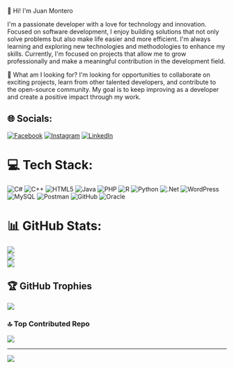 👋 Hi! I'm Juan Montero

I'm a passionate developer with a love for technology and innovation. Focused on software development, I enjoy building solutions that not only solve problems but also make life easier and more efficient. I'm always learning and exploring new technologies and methodologies to enhance my skills. Currently, I'm focused on projects that allow me to grow professionally and make a meaningful contribution in the development field.

🚀 What am I looking for?
I'm looking for opportunities to collaborate on exciting projects, learn from other talented developers, and contribute to the open-source community. My goal is to keep improving as a developer and create a positive impact through my work.


## 🌐 Socials:
[![Facebook](https://img.shields.io/badge/Facebook-%231877F2.svg?logo=Facebook&logoColor=white)](https://facebook.com/juanmaria.monteroumana) [![Instagram](https://img.shields.io/badge/Instagram-%23E4405F.svg?logo=Instagram&logoColor=white)](https://instagram.com/jmonteroqp41) [![LinkedIn](https://img.shields.io/badge/LinkedIn-%230077B5.svg?logo=linkedin&logoColor=white)](https://linkedin.com/in/jmontero048) 

# 💻 Tech Stack:
![C#](https://img.shields.io/badge/c%23-%23239120.svg?style=for-the-badge&logo=csharp&logoColor=white) ![C++](https://img.shields.io/badge/c++-%2300599C.svg?style=for-the-badge&logo=c%2B%2B&logoColor=white) ![HTML5](https://img.shields.io/badge/html5-%23E34F26.svg?style=for-the-badge&logo=html5&logoColor=white) ![Java](https://img.shields.io/badge/java-%23ED8B00.svg?style=for-the-badge&logo=openjdk&logoColor=white) ![PHP](https://img.shields.io/badge/php-%23777BB4.svg?style=for-the-badge&logo=php&logoColor=white) ![R](https://img.shields.io/badge/r-%23276DC3.svg?style=for-the-badge&logo=r&logoColor=white) ![Python](https://img.shields.io/badge/python-3670A0?style=for-the-badge&logo=python&logoColor=ffdd54) ![.Net](https://img.shields.io/badge/.NET-5C2D91?style=for-the-badge&logo=.net&logoColor=white) ![WordPress](https://img.shields.io/badge/WordPress-%23117AC9.svg?style=for-the-badge&logo=WordPress&logoColor=white) ![MySQL](https://img.shields.io/badge/mysql-4479A1.svg?style=for-the-badge&logo=mysql&logoColor=white) ![Postman](https://img.shields.io/badge/Postman-FF6C37?style=for-the-badge&logo=postman&logoColor=white) ![GitHub](https://img.shields.io/badge/github-%23FFFFFF.svg?style=for-the-badge&logo=github&logoColor=black) ![Oracle](https://img.shields.io/badge/Oracle-F80000?style=for-the-badge&logo=oracle&logoColor=white)
# 📊 GitHub Stats:
![](https://github-readme-stats.vercel.app/api?username=jmontero048&theme=dark&hide_border=false&include_all_commits=true&count_private=true)<br/>
![](https://github-readme-streak-stats.herokuapp.com/?user=jmontero048&theme=dark&hide_border=false)<br/>
![](https://github-readme-stats.vercel.app/api/top-langs/?username=jmontero048&theme=dark&hide_border=false&include_all_commits=true&count_private=true&layout=compact)

## 🏆 GitHub Trophies
![](https://github-profile-trophy.vercel.app/?username=jmontero048&theme=radical&no-frame=false&no-bg=true&margin-w=4)

### 🔝 Top Contributed Repo
![](https://github-contributor-stats.vercel.app/api?username=jmontero048&limit=5&theme=dark&combine_all_yearly_contributions=true)

---
[![](https://visitcount.itsvg.in/api?id=jmontero048&icon=0&color=0)](https://visitcount.itsvg.in)

<!-- Proudly created with GPRM ( https://gprm.itsvg.in ) -->
